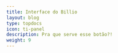 ```yaml
---
title: Interface do Billio
layout: blog
type: topdocs
icon: ti-panel
description: Pra que serve esse botão?!
weight: 9
---
```

